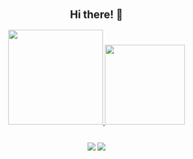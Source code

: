 <div align="center">
  
  <h2><b>Hi there! 👋</b></h2>
  <a href="https://github.com/Thais-Lara">
  <img height="190em" src="https://github-readme-stats.vercel.app/api/top-langs/?username=Thais-Lara&layout=compact&langs_count=7&theme=github_dark"/>
  <img height="160em" src="https://github-readme-stats.vercel.app/api?username=Thais-Lara&show_icons=true&theme=github_dark&include_all_commits=true&count_private=true"/>
    
</div>
  
  ####
  
<div align="center"> 
  
  <h2><a href="https://www.linkedin.com/in/thaislarac" target="_blank"><img src="https://img.shields.io/badge/-LinkedIn-%230077B5?style=for-the-badge&logo=linkedin&logoColor=white" target="_blank"></a>
  <a href = "mailto:thaiscostalara@gmail.com"> <img src="https://img.shields.io/badge/-Gmail-A81B1B?style=for-the-badge&logo=gmail&logoColor=white" target="_blank"></a></h2>

  
 
 
</div>
